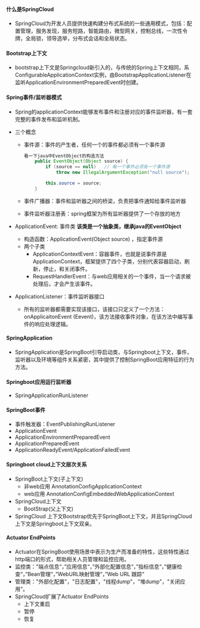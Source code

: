 #### 什么是SpringCloud

+ SpringCloud为开发人员提供快速构建分布式系统的一些通用模式，包括：配置管理，服务发现，服务短路，智能路由，微型网关，控制总线，一次性令牌，全局锁，领导选举，分布式会话和全局状态。

#### Bootstrap上下文

+ bootstrap上下文是Springcloud新引入的，与传统的Spring上下文相同，系ConfigurableApplicationContext实例，由BootstrapApplicationListener在监听ApplicationEnvironmentPreparedEvent时创建。

#### Spring事件/监听器模式

+ Spring的applicationContext能够发布事件和注册对应的事件监听器，有一套完整的事件发布和监听机制。

+ 三个概念

  + 事件源：事件的产生者，任何一个的事件都必须有一个事件源

    ```java
    看一下java中EventObject的构造方法
        public EventObject(Object source) {
            if (source == null)   // 每一个事件必须有一个事件源
                throw new IllegalArgumentException("null source");
    
            this.source = source;
        }
    ```

    

  + 事件广播器：事件和监听器之间的桥梁，负责把事件通知给事件监听器

  + 事件监听器注册表：spring框架为所有监听器提供了一个存放的地方

+ ApplicationEvent: 事件类   __该类是一个抽象类，继承java的EventObject__

  + 构造函数：ApplicationEvent(Object source) ，指定事件源
  + 两个子类
    + ApplicationContextEvent：容器事件，也就是说事件源是ApplicationContext，框架提供了四个子类，分别代表容器启动，刷新，停止，和关闭事件。
    + RequestHandlerEvent：与web应用相关的一个事件，当一个请求被处理后，才会产生该事件。

+ ApplicationListener：事件监听器接口

  + 所有的监听器都需要实现该接口，该接口只定义了一个方法：onApplicaitonEvent (Eevent)，该方法接收事件对象，在该方法中编写事件的响应处理逻辑。



#### SpringApplication

+ SpringApplication是SpringBoot引导启动类，与Springboot上下文，事件，监听器以及环境等组件关系紧密，其中提供了控制SpringBoot应用特征的行为方法。

#### Springboot应用运行监听器

+ SpringApplicationRunListener

#### SpringBoot事件

+ 事件触发器：EventPublishingRunListener
+ ApplicationEvent
+ ApplicationEnvironmentPreparedEvent
+ ApplicationPreparedEvent
+ ApplicationReadyEvent/ApplicationFailedEvent

#### Springboot cloud上下文层次关系

+ SpringBoot上下文(子上下文)
  + 非web应用  AnnotationConfigApplicationContext
  + web应用  AnnotationConfigEmbeddedWebApplicationContext
+ SpringCloud上下文
  + BootStrap(父上下文)
+ SpringCloud 上下文Bootstrap优先于SpringBoot上下文，并且SpringCloud上下文是Springboot上下文双亲。





#### Actuator EndPoints

+ Actuator在SpringBoot使用场景中表示为生产而准备的特性，这些特性通过http端口的形式，帮助相关人员管理和监控应用。
+ 监控类：”端点信息“，”应用信息“，”外部化配置信息“，”指标信息“，”健康检查“，”Bean管理“，”WebURL映射管理“，”Web URL 跟踪“
+ 管理类："外部化配置"，"日志配置"，"线程dump"，"堆dump"，"关闭应用"。
+ SpringCloud扩展了Actuator EndPoints
  + 上下文重启
  + 暂停
  + 恢复









